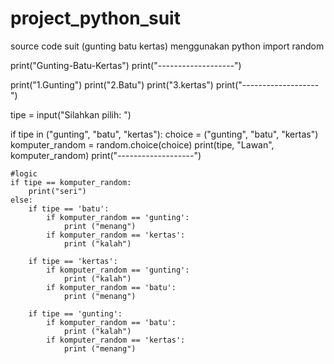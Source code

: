 # project_python_suit
source code suit (gunting batu kertas) menggunakan python
import random

print("Gunting-Batu-Kertas")
print("-------------------")

print("1.Gunting")
print("2.Batu")
print("3.kertas")
print("-------------------")

tipe = input("Silahkan pilih: ")

if tipe in ("gunting", "batu", "kertas"):
    choice = ("gunting", "batu", "kertas")
    komputer_random = random.choice(choice)
    print(tipe, "Lawan", komputer_random)
    print("-------------------")
    
    #logic
    if tipe == komputer_random:
        print("seri")
    else:
        if tipe == 'batu':
            if komputer_random == 'gunting':
                print ("menang")
            if komputer_random == 'kertas':
                print ("kalah")
                
        if tipe == 'kertas':
            if komputer_random == 'gunting':
                print ("kalah")
            if komputer_random == 'batu':
                print ("menang")
                
        if tipe == 'gunting':
            if komputer_random == 'batu':
                print ("kalah")
            if komputer_random == 'kertas':
                print ("menang")
    
    
